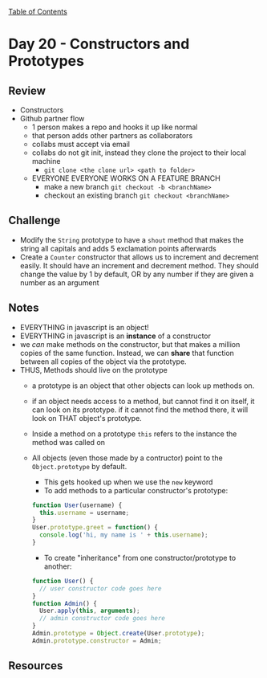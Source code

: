[Table of Contents](/README.md)

# Day 20 - Constructors and Prototypes

## Review
- Constructors
- Github partner flow
  - 1 person makes a repo and hooks it up like normal
  - that person adds other partners as collaborators
  - collabs must accept via email
  - collabs do not git init, instead they clone the project to their local machine
    - `git clone <the clone url> <path to folder>`
  - EVERYONE EVERYONE WORKS ON A FEATURE BRANCH
    - make a new branch `git checkout -b <branchName>`
    - checkout an existing branch `git checkout <branchName>`

## Challenge
- Modify the `String` prototype to have a `shout` method that makes the string all capitals and adds 5 exclamation points afterwards
- Create a `Counter` constructor that allows us to increment and decrement easily. It should have an increment and decrement method. They should change the value by 1 by default, OR by any number if they are given a number as an argument

## Notes
- EVERYTHING in javascript is an object!
- EVERYTHING in javascript is an **instance** of a constructor
- we _can_ make methods on the constructor, but that makes a million copies of the same function. Instead, we can **share** that function between all copies of the object via the prototype.
- THUS, Methods should live on the prototype
  - a prototype is an object that other objects can look up methods on.
  - if an object needs access to a method, but cannot find it on itself, it can look on its prototype. if it cannot find the method there, it will look on THAT object's prototype.
  - Inside a method on a prototype `this` refers to the instance the method was called on
  - All objects (even those made by a contructor) point to the `Object.prototype` by default.
    - This gets hooked up when we use the `new` keyword
    - To add methods to a particular constructor's prototype:
    ```js
    function User(username) {
      this.username = username;
    }
    User.prototype.greet = function() {
      console.log('hi, my name is ' + this.username);
    }
    ```
    - To create "inheritance" from one constructor/prototype to another:

    ```js
    function User() {
      // user constructor code goes here
    }
    function Admin() {
      User.apply(this, arguments);
      // admin constructor code goes here
    }
    Admin.prototype = Object.create(User.prototype);
    Admin.prototype.constructor = Admin;

    ```

## Resources
